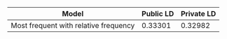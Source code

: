 | Model                                 | Public LD  | Private LD |
|---------------------------------------|------------|------------|
| Most frequent with relative frequency | 0.33301    | 0.32982    |
